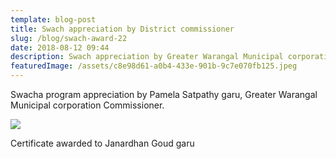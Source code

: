 ```yaml
---
template: blog-post
title: Swach appreciation by District commissioner
slug: /blog/swach-award-22
date: 2018-08-12 09:44
description: Swach appreciation by Greater Warangal Municipal corporation Commissioner
featuredImage: /assets/c8e98d61-a0b4-433e-901b-9c7e070fb125.jpeg
---
```

Swacha program appreciation by Pamela Satpathy garu, Greater Warangal Municipal corporation Commissioner.

![](/assets/d5efa4d6-1595-4af6-a54d-6b596f652edc.jpeg)

Certificate awarded to Janardhan Goud garu